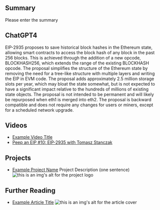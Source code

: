 ## Summary

Please enter the summary

## ChatGPT4

EIP-2935 proposes to save historical block hashes in the Ethereum state, allowing smart contracts to access the block hash of any block in the past 256 blocks. This is achieved through the addition of a new opcode, BLOCKHASH256, which extends the range of the existing BLOCKHASH opcode. The proposal simplifies the structure of the Ethereum state by removing the need for a tree-like structure with multiple layers and writing the EIP in EVM code. The proposal adds approximately 2.5 million storage slots per year, which may bloat the state somewhat, but is not expected to have a significant impact relative to the hundreds of millions of existing state objects. The proposal is not intended to be permanent and will likely be repurposed when eth1 is merged into eth2. The proposal is backward compatible and does not require any changes for users or miners, except for a scheduled network upgrade.

## Videos

- [Example Video Title](https://www.youtube.com/watch?v=TDGq4aeevgY)
- [Peep an EIP #10: EIP-2935 with Tomasz Stanczak](https://www.youtube.com/watch?v=QH5yuNd3B6o&list=PL4cwHXAawZxqu0PKKyMzG_3BJV_xZTi1F&index=103)

## Projects

- [Example Project Name](https://xxxx.xxx/xxxxx) Project Description (one sentence) ![this is an img's alt for the project logo](https://xxxx.xxx/project-logo.xxx)

## Further Reading

- [Example Article Title](https://xxxx.xxx/xxxxx) ![this is an img's alt for the article cover](https://xxxx.xxx/article-cover.xxx)
